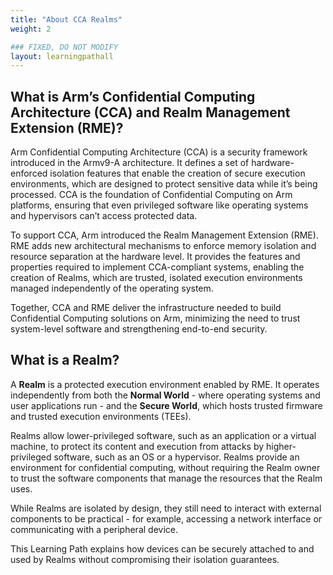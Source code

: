 ```yaml
---
title: "About CCA Realms"
weight: 2

### FIXED, DO NOT MODIFY
layout: learningpathall
---
```


## What is Arm’s Confidential Computing Architecture (CCA) and Realm Management Extension (RME)?

Arm Confidential Computing Architecture (CCA) is a security framework introduced in the Armv9-A architecture. It defines a set of hardware-enforced isolation features that enable the creation of secure execution environments, which are designed to protect sensitive data while it’s being processed. CCA is the foundation of Confidential Computing on Arm platforms, ensuring that even privileged software like operating systems and hypervisors can’t access protected data.

To support CCA, Arm introduced the Realm Management Extension (RME). RME adds new architectural mechanisms to enforce memory isolation and resource separation at the hardware level. It provides the features and properties required to implement CCA-compliant systems, enabling the creation of Realms, which are trusted, isolated execution environments managed independently of the operating system.

Together, CCA and RME deliver the infrastructure needed to build Confidential Computing solutions on Arm, minimizing the need to trust system-level software and strengthening end-to-end security.

## What is a Realm?

A **Realm** is a protected execution environment enabled by RME.  It operates independently from both the **Normal World** - where operating systems and user applications run - and the **Secure World**, which hosts trusted firmware and trusted execution environments (TEEs). 

Realms allow lower-privileged software, such as an application or a virtual machine, to protect its content and execution from attacks by higher-privileged software, such as an OS or a hypervisor. Realms provide an environment for confidential computing, without requiring the Realm owner to trust the software components that manage the resources that the Realm uses.

While Realms are isolated by design, they still need to interact with external components to be practical - for example, accessing a network interface or communicating with a peripheral device. 

This Learning Path explains how devices can be securely attached to and used by Realms without compromising their isolation guarantees.

